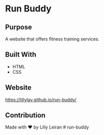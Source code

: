 # Run Buddy

## Purpose
A website that offers fitness training services.

## Built With
* HTML
* CSS

## Website
https://lillylav.github.io/run-buddy/

## Contribution
Made with ❤️ by Lilly Leiran # run-buddy
